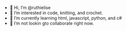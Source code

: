 - 👋 Hi, I’m @ruthielise
- 👀 I’m interested in code, knitting, and crochet.
- 🌱 I’m currently learning html, javascript, python, and c#
- 💞️ I’m not lookin gto collaborate right now.

<!---
ruthielise/ruthielise is a ✨ special ✨ repository because its `README.md` (this file) appears on your GitHub profile.
You can click the Preview link to take a look at your changes.
--->
